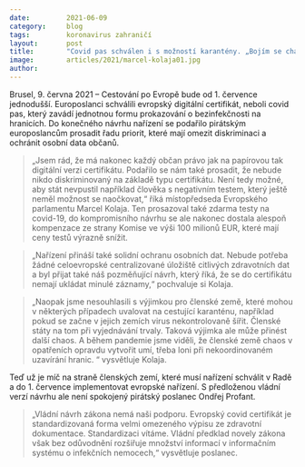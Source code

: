 ```yaml
---
date:         2021-06-09
category:     blog
tags:         koronavirus zahraničí
layout:       post
title:        "Covid pas schválen i s možností karantény. „Bojím se chaosu,“ říká Kolaja"
image:        articles/2021/marcel-kolaja01.jpg
author:       
---
```




Brusel, 9. června 2021 – Cestování po Evropě bude od 1. července jednodušší. Europoslanci schválili evropský digitální certifikát, neboli covid pas, který zavádí jednotnou formu prokazování o bezinfekčnosti na hranicích. Do konečného návrhu nařízení se podařilo pirátským europoslancům prosadit řadu priorit, které mají omezit diskriminaci a ochránit osobní data občanů.

> „Jsem rád, že má nakonec každý občan právo jak na papírovou tak digitální verzi certifikátu. Podařilo se nám také prosadit, že nebude nikdo diskriminovaný na základě typu certifikátu. Není tedy možné, aby stát nevpustil například člověka s negativním testem, který ještě neměl možnost se naočkovat,“ říká místopředseda Evropského parlamentu Marcel Kolaja. Ten prosazoval také zdarma testy na covid-19, do kompromisního návrhu se ale nakonec dostala alespoň kompenzace ze strany Komise ve výši 100 milionů EUR, které mají ceny testů výrazně snížit.

> „Nařízení přináší také solidní ochranu osobních dat. Nebude potřeba žádné celoevropské centralizované úložiště citlivých zdravotních dat a byl přijat také náš pozměňující návrh, který říká, že se do certifikátu nemají ukládat minulé záznamy,“ pochvaluje si Kolaja.

> „Naopak jsme nesouhlasili s výjimkou pro členské země, které mohou v některých případech uvalovat na cestující karanténu, například pokud se začne v jejich zemích virus nekontrolovaně šířit. Členské státy na tom při vyjednávání trvaly. Taková výjimka ale může přinést další chaos. A během pandemie jsme viděli, že členské země chaos v opatřeních opravdu vytvořit umí, třeba loni při nekoordinovaném uzavírání hranic. “ vysvětluje Kolaja.

Teď už je míč na straně členských zemí, které musí nařízení schválit v Radě a do 1. července implementovat evropské nařízení. S předloženou vládní verzí návrhu ale není spokojený pirátský poslanec Ondřej Profant. 

> „Vládní návrh zákona nemá naši podporu. Evropský covid certifikát je standardizovaná forma velmi omezeného výpisu ze zdravotní dokumentace. Standardizaci vítáme. Vládní předklad novely zákona však bez odůvodnění rozšiřuje množství informací v informačním systému o infekčních nemocech,“ vysvětluje poslanec.
